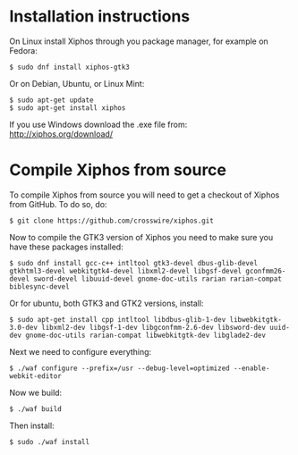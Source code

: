 Installation instructions
==========================

On Linux install Xiphos through you package manager, for example on Fedora:

    $ sudo dnf install xiphos-gtk3

Or on Debian, Ubuntu, or Linux Mint:

    $ sudo apt-get update
    $ sudo apt-get install xiphos

If you use Windows download the .exe file from: http://xiphos.org/download/

Compile Xiphos from source
==========================

To compile Xiphos from source you will need to get a checkout of Xiphos from
GitHub. To do so, do:

    $ git clone https://github.com/crosswire/xiphos.git

Now to compile the GTK3 version of Xiphos you need to make sure you have these
packages installed:

    $ sudo dnf install gcc-c++ intltool gtk3-devel dbus-glib-devel gtkhtml3-devel webkitgtk4-devel libxml2-devel libgsf-devel gconfmm26-devel sword-devel libuuid-devel gnome-doc-utils rarian rarian-compat biblesync-devel

Or for ubuntu, both GTK3 and GTK2 versions, install:

    $ sudo apt-get install cpp intltool libdbus-glib-1-dev libwebkitgtk-3.0-dev libxml2-dev libgsf-1-dev libgconfmm-2.6-dev libsword-dev uuid-dev gnome-doc-utils rarian-compat libwebkitgtk-dev libglade2-dev

Next we need to configure everything:

    $ ./waf configure --prefix=/usr --debug-level=optimized --enable-webkit-editor

Now we build:

    $ ./waf build

Then install:

    $ sudo ./waf install
